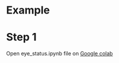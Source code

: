 # Example 


# Step 1
Open eye_status.ipynb file on <a href="https://colab.research.google.com/?utm_source=scs-index">Google colab</a>
